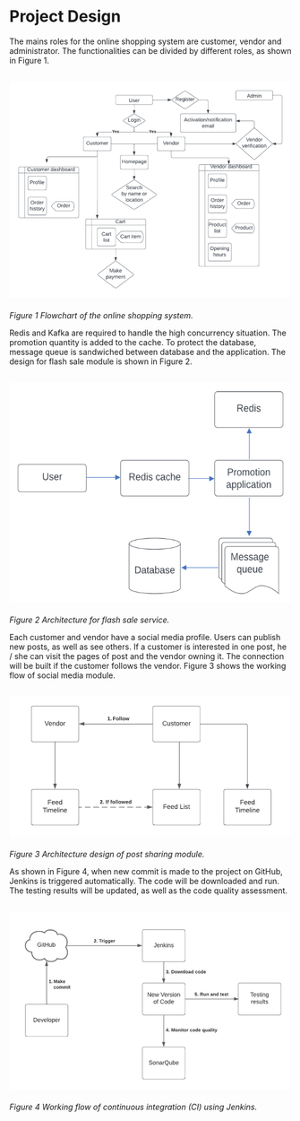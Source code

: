 # Project Design

The mains roles for the online shopping system are customer, vendor and administrator. The functionalities can be divided by different roles, as shown in Figure 1.

![Alt text](image.png)
---
_Figure 1 Flowchart of the online shopping system._

Redis and Kafka are required to handle the high concurrency situation. The promotion quantity is added to the cache. To protect the database, message queue is sandwiched between database and the application. The design for flash sale module is shown in Figure 2.

![Alt text](image-1.png)
---
_Figure 2 Architecture for flash sale service._

Each customer and vendor have a social media profile. Users can publish new posts, as well as see others. If a customer is interested in one post, he / she can visit the pages of post and the vendor owning it. The connection will be built if the customer follows the vendor. Figure 3 shows the working flow of social media module.

![Alt text](image-2.png)
---
_Figure 3 Architecture design of post sharing module._

As shown in Figure 4, when new commit is made to the project on GitHub, Jenkins is triggered automatically. The code will be downloaded and run. The testing results will be updated, as well as the code quality assessment.

![Alt text](image-3.png)
---
_Figure 4 Working flow of continuous integration (CI) using Jenkins._
